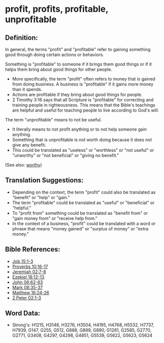 # profit, profits, profitable, unprofitable #

## Definition: ##

In general, the terms "profit" and "profitable" refer to gaining something good through doing certain actions or behaviors.

Something is "profitable" to someone if it brings them good things or if it helps them bring about good things for other people.

* More specifically, the term "profit" often refers to money that is gained from doing business. A business is "profitable" if it gains more money than it spends.
* Actions are profitable if they bring about good things for people.
* 2 Timothy 3:16 says that all Scripture is "profitable" for correcting and training people in righteousness. This means that the Bible's teachings are helpful and useful for teaching people to live according to God's will.

The term "unprofitable" means to not be useful.

* It literally means to not profit anything or to not help someone gain anything.
* Something that is unprofitable is not worth doing because it does not give any benefit.
* This could be translated as "useless" or "worthless" or "not useful" or "unworthy" or "not beneficial" or "giving no benefit."

(See also: [worthy](../kt/worthy.md))

## Translation Suggestions: ##

* Depending on the context, the term "profit" could also be translated as "benefit" or "help" or "gain."
* The term "profitable" could be translated as "useful" or "beneficial" or "helpful."
* To "profit from" something could be translated as "benefit from" or "gain money from" or "receive help from."
* In the context of a business, "profit" could be translated with a word or phrase that means "money gained" or "surplus of money" or "extra money."

## Bible References: ##

* [Job 15:1-3](rc://en/tn/help/job/15/01)
* [Proverbs 10:16-17](rc://en/tn/help/pro/10/16)
* [Jeremiah 02:7-8](rc://en/tn/help/jer/02/07)
* [Ezekiel 18:12-13](rc://en/tn/help/ezk/18/12)
* [John 06:62-63](rc://en/tn/help/jhn/06/62)
* [Mark 08:35-37](rc://en/tn/help/mrk/08/35)
* [Matthew 16:24-26](rc://en/tn/help/mat/16/24)
* [2 Peter 02:1-3](rc://en/tn/help/2pe/02/01)

## Word Data: ##

* Strong's: H1215, H3148, H3276, H3504, H4195, H4768, H5532, H7737, H7939, G147, G255, G512, G888, G889, G890, G1281, G2585, G2770, G2771, G3408, G4297, G4298, G4851, G5539, G5622, G5623, G5624
